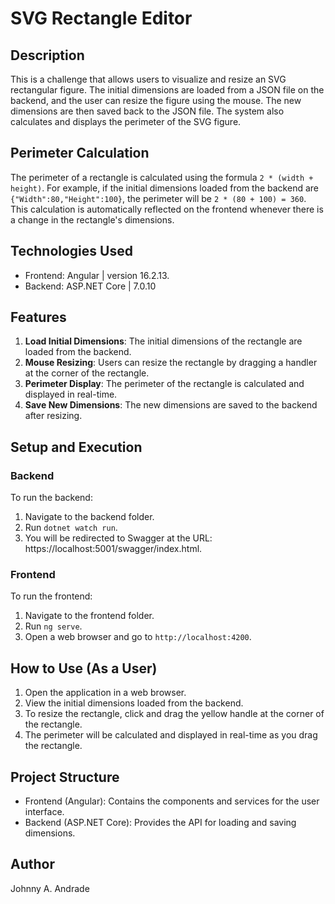 # SVG Rectangle Editor

## Description
This is a challenge that allows users to visualize and resize an SVG rectangular figure. The initial dimensions are loaded from a JSON file on the backend, and the user can resize the figure using the mouse. The new dimensions are then saved back to the JSON file. The system also calculates and displays the perimeter of the SVG figure.

## Perimeter Calculation
The perimeter of a rectangle is calculated using the formula `2 * (width + height)`. For example, if the initial dimensions loaded from the backend are `{"Width":80,"Height":100}`, the perimeter will be `2 * (80 + 100) = 360`. This calculation is automatically reflected on the frontend whenever there is a change in the rectangle's dimensions.

## Technologies Used
- Frontend: Angular | version 16.2.13.
- Backend: ASP.NET Core | 7.0.10

## Features
1. **Load Initial Dimensions**: The initial dimensions of the rectangle are loaded from the backend.
2. **Mouse Resizing**: Users can resize the rectangle by dragging a handler at the corner of the rectangle.
3. **Perimeter Display**: The perimeter of the rectangle is calculated and displayed in real-time.
4. **Save New Dimensions**: The new dimensions are saved to the backend after resizing.

## Setup and Execution

### Backend
To run the backend:
1. Navigate to the backend folder.
2. Run `dotnet watch run`.
3. You will be redirected to Swagger at the URL: https://localhost:5001/swagger/index.html.

### Frontend
To run the frontend:
1. Navigate to the frontend folder.
2. Run `ng serve`.
3. Open a web browser and go to `http://localhost:4200`.

## How to Use (As a User)
1. Open the application in a web browser.
2. View the initial dimensions loaded from the backend.
3. To resize the rectangle, click and drag the yellow handle at the corner of the rectangle.
4. The perimeter will be calculated and displayed in real-time as you drag the rectangle.

## Project Structure
- Frontend (Angular): Contains the components and services for the user interface.
- Backend (ASP.NET Core): Provides the API for loading and saving dimensions.

## Author
Johnny A. Andrade
